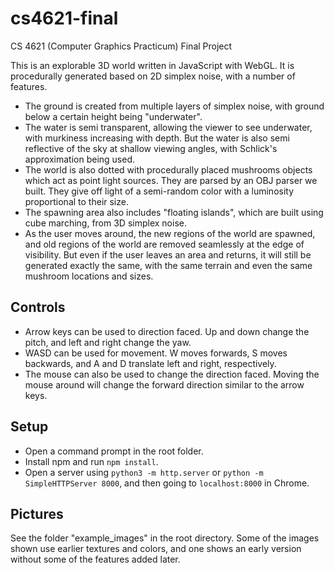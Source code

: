 # cs4621-final
CS 4621 (Computer Graphics Practicum) Final Project

This is an explorable 3D world written in JavaScript with WebGL. It is procedurally generated based on 2D simplex noise, with a number of features.
- The ground is created from multiple layers of simplex noise, with ground below a certain height being "underwater".
- The water is semi transparent, allowing the viewer to see underwater, with murkiness increasing with depth. But the water is also semi reflective of the sky at shallow viewing angles, with Schlick's approximation being used.
- The world is also dotted with procedurally placed mushrooms objects which act as point light sources. They are parsed by an OBJ parser we built. They give off light of a semi-random color with a luminosity proportional to their size.
- The spawning area also includes "floating islands", which are built using cube marching, from 3D simplex noise.
- As the user moves around, the new regions of the world are spawned, and old regions of the world are removed seamlessly at the edge of visibility. But even if the user leaves an area and returns, it will still be generated exactly the same, with the same terrain and even the same mushroom locations and sizes.

## Controls
- Arrow keys can be used to direction faced. Up and down change the pitch, and left and right change the yaw.
- WASD can be used for movement. W moves forwards, S moves backwards, and A and D translate left and right, respectively.
- The mouse can also be used to change the direction faced. Moving the mouse around will change the forward direction similar to the arrow keys.

## Setup
- Open a command prompt in the root folder.
- Install npm and run `npm install`.
- Open a server using `python3 -m http.server` or `python -m SimpleHTTPServer 8000`, and then going to `localhost:8000` in Chrome.

## Pictures
See the folder "example_images" in the root directory. Some of the images shown use earlier textures and colors, and one shows an early version without some of the features added later.
